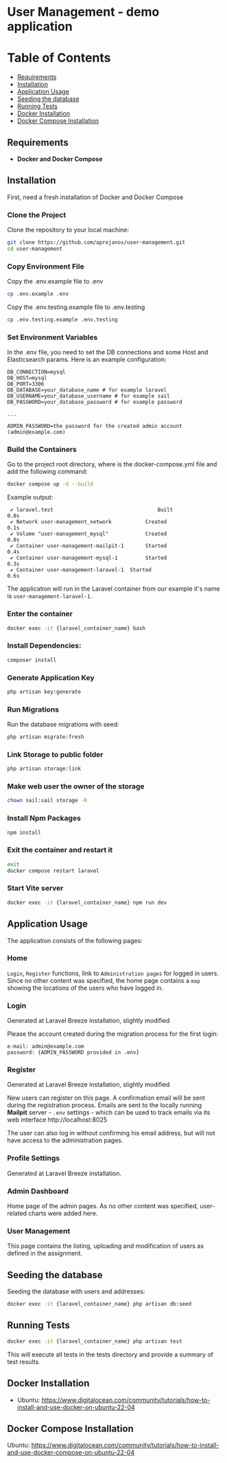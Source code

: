 # User Management - demo application

# Table of Contents

- [Requirements](#requirements)
- [Installation](#installation)
- [Application Usage](#applicationUsage)
- [Seeding the database](#seeding-the-database)
- [Running Tests](#running-tests)    
- [Docker Installation](#docker-installation)    
- [Docker Compose Installation](#docker-compose-installation)

## Requirements

- **Docker and Docker Compose**

## Installation

First, need a fresh installation of Docker and Docker Compose

### Clone the Project

Clone the repository to your local machine:

```bash
git clone https://github.com/aprojanos/user-management.git
cd user-management
```

### Copy Environment File

Copy the .env.example file to .env

```bash
cp .env.example .env
```

Copy the .env.testing.example file to .env.testing
```bash
cp .env.testing.example .env.testing
```

### Set Environment Variables
In the .env file, you need to set the DB connections and some Host and Elasticsearch params.
Here is an example configuration:

```env
DB_CONNECTION=mysql
DB_HOST=mysql
DB_PORT=3306
DB_DATABASE=your_database_name # for example laravel
DB_USERNAME=your_database_username # for example sail
DB_PASSWORD=your_database_password # for example password

...

ADMIN_PASSWORD=the password for the created admin account (admin@example.com)
```

### Build the Containers

Go to the project root directory, where is the docker-compose.yml file and add the following command:

```bash
docker compose up -d --build
```
Example output:
```
 ✔ laravel.test                                  Built                                                                                                                              0.0s 
 ✔ Network user-management_network           Created                                                                                                                            0.1s 
 ✔ Volume "user-management_mysql"            Created                                                                                                                            0.0s 
 ✔ Container user-management-mailpit-1       Started                                                                                                                            0.4s 
 ✔ Container user-management-mysql-1         Started                                                                                                                            0.3s 
 ✔ Container user-management-laravel-1  Started                                                                                                                            0.6s 

```

The application will run in the Laravel container from our example it's name is `user-management-laravel-1`.

### Enter the container
```bash
docker exec -it {laravel_container_name} bash
```

### Install Dependencies:

```bash
composer install
```

### Generate Application Key

```bash
php artisan key:generate
```


### Run Migrations

Run the database migrations with seed:

```bash
php artisan migrate:fresh
```

### Link Storage to public folder

```bash
php artisan storage:link
```
### Make web user the owner of the storage

```bash
chown sail:sail storage -R
```

### Install Npm Packages

```bash
npm install
```
### Exit the container and restart it
```bash
exit
docker compose restart laravel
```

### Start Vite server

```bash
docker exec -it {laravel_container_name} npm run dev
```
## Application Usage

The application consists of the following pages:

### Home

`Login`, `Register` functions, link to `Administration pages` for logged in users. 
Since no other content was specified, the home page contains a `map` showing the locations of the users who have logged in.

### Login

Generated at Laravel Breeze installation, slightly modified

Please the account created during the migration process for the first login:

```
e-mail: admin@example.com
password: {ADMIN_PASSWORD provided in .env}
```
### Register

Generated at Laravel Breeze installation, slightly modified

New users can register on this page. A confirmation email will be sent during the registration process. Emails are sent to the locally running **Mailpit** server - `.env` settings - which can be used to track emails via its web interface http://localhost:8025

The user can also log in without confirming his email address, but will not have access to the administration pages.

### Profile Settings

Generated at Laravel Breeze installation.

### Admin Dashboard

Home page of the admin pages. 
As no other content was specified, user-related charts were added here.

### User Management

This page contains the listing, uploading and modification of users as defined in the assignment.

## Seeding the database

Seeding the database with users and addresses:

```bash
docker exec -it {laravel_container_name} php artisan db:seed
```


## Running Tests

```bash
docker exec -it {laravel_container_name} php artisan test
```

This will execute all tests in the tests directory and provide a summary of test results.

## Docker Installation

- Ubuntu: https://www.digitalocean.com/community/tutorials/how-to-install-and-use-docker-on-ubuntu-22-04

## Docker Compose Installation

Ubuntu: https://www.digitalocean.com/community/tutorials/how-to-install-and-use-docker-compose-on-ubuntu-22-04
